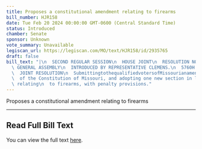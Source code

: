 ```yaml
---
title: Proposes a constitutional amendment relating to firearms
bill_number: HJR158
date: Tue Feb 20 2024 00:00:00 GMT-0600 (Central Standard Time)
status: Introduced
chamber: Senate
sponsor: Unknown
vote_summary: Unavailable
legiscan_url: https://legiscan.com/MO/text/HJR158/id/2935765
draft: false
bill_text: "|\n  SECOND REGULAR SESSION\n  HOUSE JOINT\n  RESOLUTION NO. 158\n  102ND\
  \ GENERAL ASSEMBLY\n  INTRODUCED BY REPRESENTATIVE CLEMENS.\n  5760H.01I DANARADEMANMILLER,ChiefClerk\n\
  \  JOINT RESOLUTION\n  SubmittingtothequalifiedvotersofMissourianamendmentrepealingSection23ofArticleI\n\
  \  of the Constitution of Missouri, and adopting one new section in lieu thereof\
  \ relating\n  to firearms, with penalty provisions."
---
```

Proposes a constitutional amendment relating to firearms

---

## Read Full Bill Text

You can view the full text [here](https://legiscan.com/MO/text/HJR158/id/2935765).
